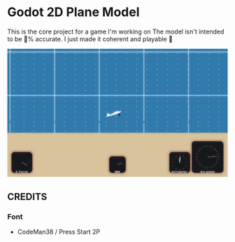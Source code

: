 # Godot 2D Plane Model

This is the core project for a game I'm working on
The model isn't intended to be 💯% accurate. I just made it coherent and playable 🤗


![main view](presentation_imgs/main_view.png)


## CREDITS

### Font
 - CodeMan38 / Press Start 2P